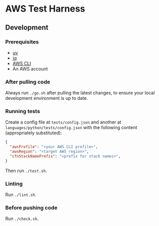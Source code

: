 # AWS Test Harness

## Development

### Prerequisites
- [uv](https://docs.astral.sh/uv/)
- [jq](https://jqlang.org/)
- [AWS CLI](https://aws.amazon.com/cli/)
- An AWS account

### After pulling code
Always run `./go.sh` after pulling the latest changes, to ensure your local development environment is up to date.

### Running tests
Create a config file at `tests/config.json` and another at `languages/python/tests/config.json` with the following content (appropriately substituted):
```json
{
  "awsProfile": "<your AWS CLI profile>",
  "awsRegion": "<target AWS region>",
  "cfnStackNamePrefix": "<prefix for stack names>",
}
```

Then run `./test.sh`.

### Linting
Run `./lint.sh`.

### Before pushing code
Run `./check.sh`.